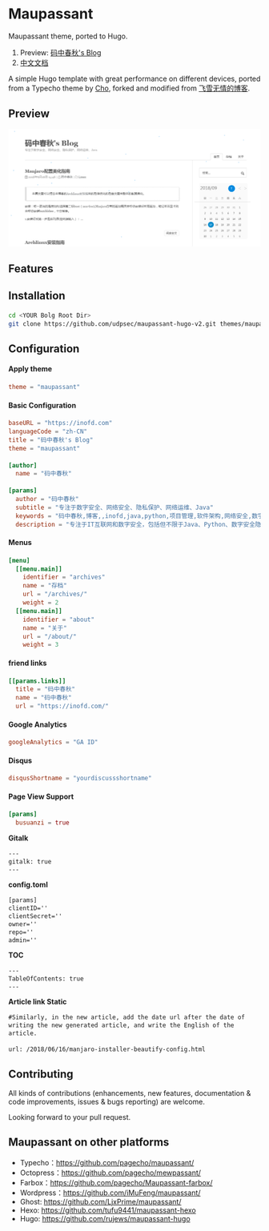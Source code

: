 # Maupassant
Maupassant theme, ported to Hugo.

1. Preview: [码中春秋's Blog](https://inofd.com/)
2. [中文文档](README_Zh.md)

A simple Hugo template with great performance on different devices, ported from a Typecho theme by [Cho](https://github.com/pagecho/maupassant/), forked and modified from [飞雪无情的博客](https://github.com/rujews/maupassant-hugoo).

## Preview

![template preview](./preview.png "Maupassant template preview")

## Features

## Installation

```bash
cd <YOUR Bolg Root Dir>
git clone https://github.com/udpsec/maupassant-hugo-v2.git themes/maupassant
```

## Configuration

#### Apply theme

```toml
theme = "maupassant"
```

#### Basic Configuration

```toml
baseURL = "https://inofd.com"
languageCode = "zh-CN"
title = "码中春秋's Blog"
theme = "maupassant"

[author]
  name = "码中春秋"

[params]
  author = "码中春秋"
  subtitle = "专注于数字安全、网络安全、隐私保护、网络运维、Java"
  keywords = "码中春秋,博客,,inofd,java,python,项目管理,软件架构,网络安全,数字安全,隐私保护"
  description = "专注于IT互联网和数字安全，包括但不限于Java、Python、数字安全隐私保护等"
```

#### Menus

```toml
[menu]
  [[menu.main]]
    identifier = "archives"
    name = "存档"
    url = "/archives/"
    weight = 2
  [[menu.main]]
    identifier = "about"
    name = "关于"
    url = "/about/"
    weight = 3
```

#### friend links

```toml
[[params.links]]
  title = "码中春秋"
  name = "码中春秋"
  url = "https://inofd.com/"
```

#### Google Analytics

```toml
googleAnalytics = "GA ID"
```

#### Disqus

```toml
disqusShortname = "yourdiscussshortname"
```

#### Page View Support

```toml
[params]
  busuanzi = true
```

**Gitalk**

```
---
gitalk: true
---
```

**config.toml**

```
[params]
clientID=''
clientSecret=''
owner=''
repo=''
admin=''
```

**TOC**

```
---
TableOfContents: true
---
```

**Article link Static**

```
#Similarly, in the new article, add the date url after the date of writing the new generated article, and write the English of the article.

url: /2018/06/16/manjaro-installer-beautify-config.html
```

## Contributing

All kinds of contributions (enhancements, new features, documentation & code improvements, issues & bugs reporting) are welcome.

Looking forward to your pull request.

## Maupassant on other platforms

+ Typecho：https://github.com/pagecho/maupassant/
+ Octopress：https://github.com/pagecho/mewpassant/
+ Farbox：https://github.com/pagecho/Maupassant-farbox/
+ Wordpress：https://github.com/iMuFeng/maupassant/
+ Ghost: https://github.com/LjxPrime/maupassant/
+ Hexo: https://github.com/tufu9441/maupassant-hexo
+ Hugo: https://github.com/rujews/maupassant-hugo
